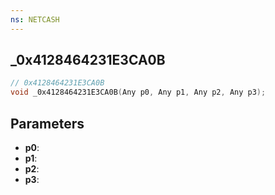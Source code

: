 ```yaml
---
ns: NETCASH
---
```

## _0x4128464231E3CA0B

```c
// 0x4128464231E3CA0B
void _0x4128464231E3CA0B(Any p0, Any p1, Any p2, Any p3);
```


## Parameters
* **p0**: 
* **p1**: 
* **p2**: 
* **p3**: 

